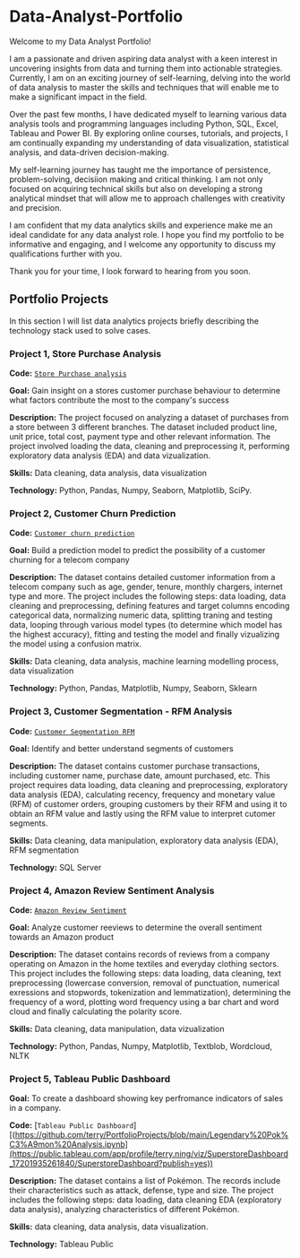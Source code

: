# Data-Analyst-Portfolio 

Welcome to my Data Analyst Portfolio! 

I am a passionate and driven aspiring data analyst with a keen interest in uncovering insights from data and turning them into actionable strategies. Currently, I am on an exciting journey of self-learning, delving into the world of data analysis to master the skills and techniques that will enable me to make a significant impact in the field. 

Over the past few months, I have dedicated myself to learning various data analysis tools and programming languages including Python, SQL, Excel, Tableau and Power BI. By exploring online courses, tutorials, and projects, I am continually expanding my understanding of data visualization, statistical analysis, and data-driven decision-making. 

My self-learning journey has taught me the importance of persistence, problem-solving, decisiion making and critical thinking. I am not only focused on acquiring technical skills but also on developing a strong analytical mindset that will allow me to approach challenges with creativity and precision. 

I am confident that my data analytics skills and experience make me an ideal candidate for any data analyst role. I hope you find my portfolio to be informative and engaging, and I welcome any opportunity to discuss my qualifications further with you. 

Thank you for your time, I look forward to hearing from you soon. 

## Portfolio Projects 

In this section I will list data analytics projects briefly describing the technology stack used to solve cases. 

### Project 1, Store Purchase Analysis 

**Code:** [`Store Purchase analysis`](https://github.com/terrytning/Portfolio-Projects/blob/main/Store%20Purchase%20Analysis.ipynb) 

**Goal:** Gain insight on a stores customer purchase behaviour to determine what factors contribute the most to the company's success 

**Description:** The project focused on analyzing a dataset of purchases from a store between 3 different branches. The dataset included product line, unit price, total cost, payment type and other relevant information. The project involved loading the data, cleaning and preprocessing it, performing exploratory data analysis (EDA) and data vizualization. 

**Skills:** Data cleaning, data analysis, data visualization 

**Technology:** Python, Pandas, Numpy, Seaborn, Matplotlib, SciPy. 

### Project 2, Customer Churn Prediction 

**Code:** [`Customer churn prediction`](https://github.com/terrytning/Portfolio-Projects/blob/946ae39dec0d72644fdecf518fdc71db51bef261/Customer%20Churn%20Prediction%20Model.ipynb) 

**Goal:** Build a prediction model to predict the possibility of a customer churning for a telecom company 

**Description:** The dataset contains detailed customer information from a telecom company such as age, gender, tenure, monthly chargers, internet type and more. The project includes the following steps: data loading, data cleaning and preprocessing, defining features and target columns encoding categorical data, normalizing numeric data, splitting traning and testing data, looping through various model types (to determine which model has the highest accuracy), fitting and testing the model and finally vizualizing the model using a confusion matrix. 

 **Skills:** Data cleaning, data analysis, machine learning modelling process, data visualization 

**Technology:** Python, Pandas, Matplotlib, Numpy, Seaborn, Sklearn 

### Project 3, Customer Segmentation - RFM Analysis 

**Code:** [`Customer Segmentation RFM`](https://github.com/terrytning/Portfolio-Projects/blob/320b30927f938989540768dd5c9f34941c9ddc82/RFM%20Analysis%20.sql)

**Goal:** Identify and better understand segments of customers 

**Description:** The dataset contains customer purchase transactions, including customer name, purchase date, amount purchased, etc. This project requires data loading, data cleaning and preprocessing, exploratory data analysis (EDA), calculating recency, frequency and monetary value (RFM) of customer orders, grouping customers by their RFM and using it to obtain an RFM value and lastly using the RFM value to interpret cutomer segments. 

**Skills:** Data cleaning, data manipulation, exploratory data analysis (EDA), RFM segmentation 

**Technology:** SQL Server 

 ### Project 4, Amazon Review Sentiment Analysis 

**Code:** [`Amazon Review Sentiment`](https://github.com/terrytning/Portfolio-Projects/blob/946ae39dec0d72644fdecf518fdc71db51bef261/sentiment%20analysis%20on%20Amazon%20reviews%20(1).ipynb) 

**Goal:** Analyze customer reeviews to determine the overall sentiment towards an Amazon product 

**Description:** The dataset contains records of reviews from a company operating on Amazon in the home textiles and everyday clothing sectors. This project includes the following steps: data loading, data cleaning, text preprocessing (lowercase conversion, removal of punctuation, numerical exressions and stopwords, tokenization and lemmatization), determining the frequency of a word, plotting word frequency using a bar chart and word cloud and finally calculating the polarity score. 

**Skills:** Data cleaning, data manipulation, data vizualization 

 **Technology:** Python, Pandas, Numpy, Matplotlib, Textblob, Wordcloud, NLTK 


### Project 5, Tableau Public Dashboard

**Goal:** To create a dashboard showing key perfromance indicators of sales in a company.

**Code:** [`Tableau Public Dashboard`][(https://github.com/terry/PortfolioProjects/blob/main/Legendary%20Pok%C3%A9mon%20Analysis.ipynb](https://public.tableau.com/app/profile/terry.ning/viz/SuperstoreDashboard_17201935261840/SuperstoreDashboard?publish=yes))

**Description:** The dataset contains a list of  Pokémon.  The records include their characteristics such as attack, defense, type and size. The project includes the following steps: data loading, data cleaning EDA (exploratory data analysis), analyzing characteristics of different Pokémon.

**Skills:** data cleaning, data analysis, data visualization.

**Technology:** Tableau Public 
